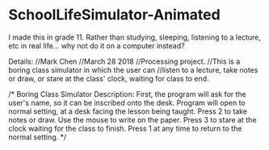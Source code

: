 # SchoolLifeSimulator-Animated
I made this in grade 11. Rather than studying, sleeping, listening to a lecture, etc in real life... why not do it on a computer instead?



Details:
//Mark Chen
//March 28 2018
//Processing project.
//This is a boring class simulator in which the user can 
//listen to a lecture, take notes or draw, or stare at the class' clock, waiting for class to end.

/*
Boring Class Simulator Description:
 First, the program will ask for the user's name, so it can be inscribed onto the desk.
 Program will open to normal setting, at a desk facing the lesson being taught.
 Press 2 to take notes or draw. Use the mouse to write on the paper.
 Press 3 to stare at the clock waiting for the class to finish.
 Press 1 at any time to return to the normal setting.
 */
